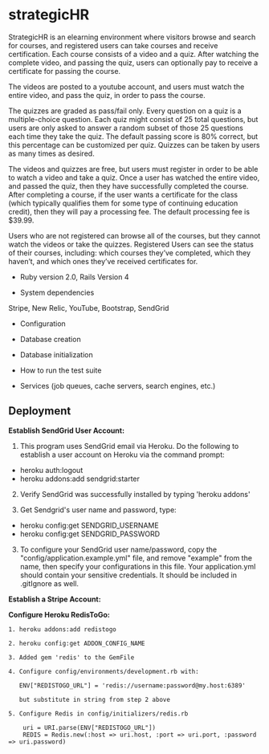 strategicHR
===========
StrategicHR is an elearning environment where visitors browse and search for courses, and registered users can take courses and receive certification. Each course consists of a video and a quiz.  After watching the complete video, and passing the quiz, users can optionally pay to receive a certificate for passing the course.  

The videos are posted to a youtube account, and users must watch the entire video, and pass the quiz, in order to pass the course.

The quizzes are graded as pass/fail only.  Every question on a quiz is a multiple-choice question.  Each quiz might consist of 25 total questions, but users are only asked to answer a random subset of those 25 questions each time they take the quiz.  The default passing score is 80% correct, but this percentage can be customized per quiz. Quizzes can be taken by users as many times as desired.

The videos and quizzes are free, but users must register in order to be able to watch a video and take a quiz.  Once a user has watched the entire video, and passed the quiz, then they have successfully completed the course.  After completing a course, if the user wants a certificate for the class (which typically qualifies them for some type of continuing education credit), then they will pay a processing fee.  The default processing fee is $39.99.

Users who are not registered can browse all of the courses, but they cannot watch the videos or take the quizzes.   Registered Users can see the status of their courses, including:  which courses they’ve completed, which they haven’t, and which ones they’ve received certificates for.


* Ruby version 2.0, Rails Version 4

* System dependencies

Stripe, New Relic, YouTube, Bootstrap, SendGrid

* Configuration

* Database creation

* Database initialization

* How to run the test suite

* Services (job queues, cache servers, search engines, etc.)

Deployment
-----

<b>Establish SendGrid User Account:</b>

1. This program uses SendGrid email via Heroku. Do the following to establish a user account on Heroku via the command prompt:
  - heroku auth:logout
  - heroku addons:add sendgrid:starter

2. Verify SendGrid was successfully installed by typing 'heroku addons'

3. Get Sendgrid's user name and password, type:
  - heroku config:get SENDGRID_USERNAME
  - heroku config:get SENDGRID_PASSWORD

3. To configure your SendGrid user name/password, copy the "config/application.example.yml" file, and remove "example" from the name, then specify your configurations in this file. Your application.yml should contain your sensitive credentials. It should be included in .gitIgnore as well.

<b>Establish a Stripe Account:</b>

<b>Configure Heroku RedisToGo:</b>
```
1. heroku addons:add redistogo

2. heroku config:get ADDON_CONFIG_NAME

3. Added gem 'redis' to the GemFile

4. Configure config/environments/development.rb with:

   ENV["REDISTOGO_URL"] = 'redis://username:password@my.host:6389'

   but substitute in string from step 2 above

5. Configure Redis in config/initializers/redis.rb

    uri = URI.parse(ENV["REDISTOGO_URL"])
    REDIS = Redis.new(:host => uri.host, :port => uri.port, :password => uri.password)

```











